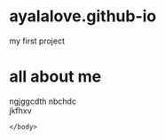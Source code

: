 # ayalalove.github-io
my first project
<!DOCTYPE HTML>
<html>
    <head>
        <title>Challenge: Write a Poem</title>
        <meta charset="utf-8">
    </head>
    <body>
    <h1> all about me</h1>
    <p> ngjggcdth nbchdc<br>
        jkfhxv
    </p>
    
    </body>
</html>
